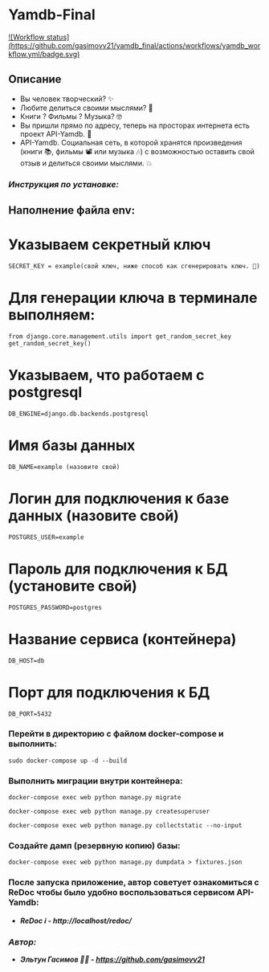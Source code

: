 # Yamdb-Final

[![Workflow status]
(https://github.com/gasimovv21/yamdb_final/actions/workflows/yamdb_workflow.yml/badge.svg)](http://84.252.142.26)

## **Описание**


- Вы человек творческий? ✨
- Любите делиться своими мыслями? 🤔
- Книги ? Фильмы ? Музыка? 🤓
- Вы пришли прямо по адресу, теперь на просторах интернета есть проект API-Yamdb. 🥳
- API-Yamdb. Социальная сеть, в которой хранятся произведения (книги 📚, фильмы 📽️ или музыка 🎶) с возможностью оставить свой отзыв и делиться своими мыслями. 💥

### _**Инструкция по установке:**_

## Наполнение файла env:

# Указываем секретный ключ
```
SECRET_KEY = example(свой ключ, ниже способ как сгенерировать ключ. 🔻)
```
# Для генерации ключа в терминале выполняем: 
```
from django.core.management.utils import get_random_secret_key
get_random_secret_key()
```
# Указываем, что работаем с postgresql
```
DB_ENGINE=django.db.backends.postgresql 
```
# Имя базы данных
```
DB_NAME=example (назовите свой)
```
# Логин для подключения к базе данных (назовите свой)
```
POSTGRES_USER=example
```
# Пароль для подключения к БД (установите свой)
```
POSTGRES_PASSWORD=postgres
```
# Название сервиса (контейнера)
```
DB_HOST=db
```
# Порт для подключения к БД 
```
DB_PORT=5432
```
### Перейти в директорию с файлом docker-compose и выполнить:
```
sudo docker-compose up -d --build
```
### Выполнить миграции внутри контейнера:
```
docker-compose exec web python manage.py migrate
```
```
docker-compose exec web python manage.py createsuperuser
```
```
docker-compose exec web python manage.py collectstatic --no-input
```
### Создайте дамп (резервную копию) базы:
```
docker-compose exec web python manage.py dumpdata > fixtures.json
```

### После запуска приложение, автор советует ознакомиться с ReDoc чтобы было удобно воспользоваться сервисом API-Yamdb:

- _**ReDoc ℹ️ - http://localhost/redoc/**_

### _**Автор:**_

- _**Эльтун Гасимов 👨‍💻 - https://github.com/gasimovv21**_
